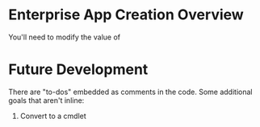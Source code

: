 # Enterprise App Creation Overview

You'll need to modify the value of 

# Future Development
There are "to-dos" embedded as comments in the code. Some additional goals that aren't inline:

1) Convert to a cmdlet